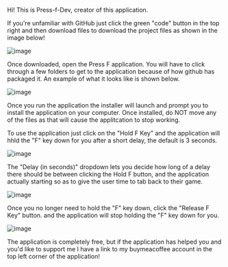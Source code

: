 Hi! This is Press-f-Dev, creator of this application.

If you're unfamiliar with GitHub just click the green "code" button in the top right and then download files to download the project files as shown in the image below! 

![image](https://github.com/Press-f-Dev/Press-F/assets/157921624/2552930f-d1aa-48e7-a3ec-684b98162506)

Once downloaded, open the Press F application. You will have to click through a few folders to get to the application because of how github has packaged it. An example of what it looks like is shown below.

![image](https://github.com/Press-f-Dev/Press-F/assets/157921624/d8cdcbdf-ef16-48c9-9448-165b37da6b7c)

Once you run the application the installer will launch and prompt you to install the application on your computer. Once installed, do NOT move any of the files as that will cause the applitcation to stop working.

To use the application just click on the "Hold F Key" and the application will hhld the "F" key down for you after a short delay, the default is 3 seconds. 

![image](https://github.com/Press-f-Dev/Press-F/assets/157921624/517ec974-91a0-4f95-a631-3a9eaf385f00)

The "Delay (in seconds)" dropdown lets you decide how long of a delay there should be between clicking the Hold F button, and the application actually starting so as to give the user time to tab back to their game.

![image](https://github.com/Press-f-Dev/Press-F/assets/157921624/b3122c0a-3c87-48da-bb3f-bc657d6e795b)

Once you no longer need to hold the "F" key down, click the "Release F Key" button. and the application will stop holding the "F" key down for you.

![image](https://github.com/Press-f-Dev/Press-F/assets/157921624/1fbf1d8d-4e2f-4ddf-815a-3cf75a301758)

The application is completely free, but if the application has helped you and you'd like to support me I have a link to my buymeacoffee account in the top left corner of the application!  
